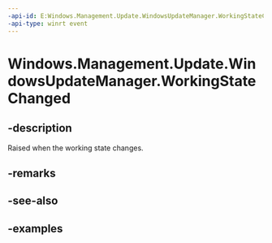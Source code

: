 ```yaml
---
-api-id: E:Windows.Management.Update.WindowsUpdateManager.WorkingStateChanged
-api-type: winrt event
---
```


# Windows.Management.Update.WindowsUpdateManager.WorkingStateChanged

<!--
public event Windows.Foundation.TypedEventHandler<Windows.Management.Update.WindowsUpdateManager,object> WorkingStateChanged;
-->


## -description

Raised when the working state changes.

## -remarks

## -see-also

## -examples
